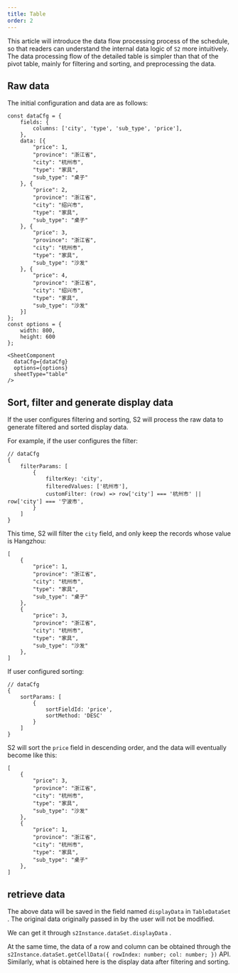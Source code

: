 ```yaml
---
title: Table
order: 2
---
```


This article will introduce the data flow processing process of the schedule, so that readers can understand the internal data logic of `S2` more intuitively. The data processing flow of the detailed table is simpler than that of the pivot table, mainly for filtering and sorting, and preprocessing the data.

## Raw data

The initial configuration and data are as follows:

```tsx
const dataCfg = {
    fields: {
        columns: ['city', 'type', 'sub_type', 'price'],
    },
    data: [{
        "price": 1,
        "province": "浙江省",
        "city": "杭州市",
        "type": "家具",
        "sub_type": "桌子"
    }, {
        "price": 2,
        "province": "浙江省",
        "city": "绍兴市",
        "type": "家具",
        "sub_type": "桌子"
    }, {
        "price": 3,
        "province": "浙江省",
        "city": "杭州市",
        "type": "家具",
        "sub_type": "沙发"
    }, {
        "price": 4,
        "province": "浙江省",
        "city": "绍兴市",
        "type": "家具",
        "sub_type": "沙发"
    }]
};
const options = {
    width: 800,
    height: 600
};

<SheetComponent
  dataCfg={dataCfg}
  options={options}
  sheetType="table"
/>
```

## Sort, filter and generate display data

If the user configures filtering and sorting, S2 will process the raw data to generate filtered and sorted display data.

For example, if the user configures the filter:

```tsx
// dataCfg
{
    filterParams: [
        {
            filterKey: 'city',
            filteredValues: ['杭州市'],
            customFilter: (row) => row['city'] === '杭州市' || row['city'] === '宁波市',
        }
    ]
}
```

This time, S2 will filter the `city` field, and only keep the records whose value is Hangzhou:

```tsx
[
    {
        "price": 1,
        "province": "浙江省",
        "city": "杭州市",
        "type": "家具",
        "sub_type": "桌子"
    }, 
    {
        "price": 3,
        "province": "浙江省",
        "city": "杭州市",
        "type": "家具",
        "sub_type": "沙发"
    },
]
```

If user configured sorting:

```tsx
// dataCfg
{
    sortParams: [
        {
            sortFieldId: 'price', 
            sortMethod: 'DESC' 
        }
    ]
}
```

S2 will sort the `price` field in descending order, and the data will eventually become like this:

```tsx
[
    {
        "price": 3,
        "province": "浙江省",
        "city": "杭州市",
        "type": "家具",
        "sub_type": "沙发"
    },
    {
        "price": 1,
        "province": "浙江省",
        "city": "杭州市",
        "type": "家具",
        "sub_type": "桌子"
    }, 
]
```

## retrieve data

The above data will be saved in the field named `displayData` in `TableDataSet` . The original data originally passed in by the user will not be modified.

We can get it through `s2Instance.dataSet.displayData` .

At the same time, the data of a row and column can be obtained through the `s2Instance.dataSet.getCellData({ rowIndex: number; col: number; })` API. Similarly, what is obtained here is the display data after filtering and sorting.
